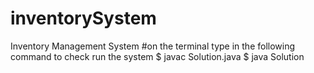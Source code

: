 # inventorySystem
Inventory Management System
#on the terminal type in the following command to check run the system
$ javac Solution.java
$ java Solution

